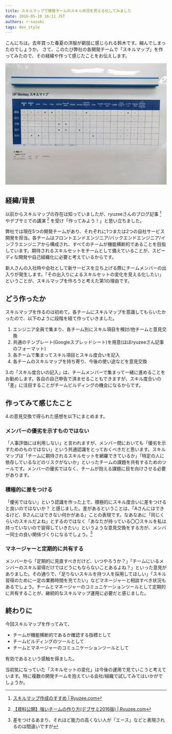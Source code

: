 ```yaml
---
title: スキルマップで開発チームのスキル状況を見える化してみました
date: 2016-05-10 16:11 JST
authors: r-suzuki
tags: dev_style
---
```


こんにちは。去年買った春夏の洋服が窮屈に感じられる鈴木です。縮んでしまったのでしょうか。
さて、このたび弊社の各開発チームで「スキルマップ」を作ってみたので、その経緯や作って感じたことをお伝えします。

![スキルマップ](/images/2016/05/skillmap_sample.jpg)

<!--more-->

## 経緯/背景

以前からスキルマップの存在は知っていましたが、ryuzeeさんのブログ記事 [^1] やデブサミでの講演 [^2] を受け「作ってみよう！」と思い立ちました。

弊社では現在5つの開発チームがあり、それぞれに1つまたは2つの自社サービス開発を担当。各チームはフロントエンドエンジニア/バックエンドエンジニア/インフラエンジニアから構成され、すべてのチームが機能横断的であることを目指しています。期待されるスキルセットをチームとして備えていることが、スピーディな開発や自己組織化に必要と考えているからです。

新人さんの入社時や会社として新サービスを立ち上げる際にチームメンバーの出入りが発生します。「その出入りによるスキルセットの変化を見える化したい」ということが、スキルマップを作ろうと考えた第1の理由です。

## どう作ったか

スキルマップを作るのは初めて。各チームにスキルマップを意識してもらいたかったので、以下のように段階を経て作っていきました。

1. エンジニア全員で集まり、各チーム別にスキル項目を検討/他チームと意見交換
2. 共通のテンプレート(Googleスプレッドシート)を用意(ほぼryuzeeさん記事のフォーマット)
3. 各チームで集まってスキル項目とスキル度合いを記入
4. 各チームのスキルマップを持ち寄り、今後の使い途などを意見交換

3.の「スキル度合いの記入」は、チームメンバーで集まって一緒に進めることをお勧めします。各自の自己申告で済ませることもできますが、スキル度合いの「差」に注目することがチームビルディングの機会になるからです。

## 作ってみて感じたこと

4.の意見交換で得られた感想を以下にまとめます。

### メンバーの優劣を示すものではない

「人事評価には利用しない」と言われますが、メンバー間においても「優劣を示すためのものではない」という共通認識をとっておくべきだと思います。スキルマップは「チームに期待されるスキルセットを網羅できているか」「特定の人に依存しているなどのリスクがないか」といったチームの課題を共有するためのツールです。メンバーの優劣ではなく、チームが抱える課題に目を向けさせる必要があります。

### 積極的に差をつける

「優劣ではない」という認識を作った上で、積極的にスキル度合いに差をつけると良いのではないか？ と感じました。差があるということは、「Aさんにはできるけど、Bさんにはできない何かがある」ことの表現です。なあなあに「同じくらいのスキルだよね」とするのではなく「あなたが持っている〇〇スキルを私は持っていないので習得していきたい」というような意見交換をする方が、メンバー同士の良い関係づくりになるでしょう。[^3]

### マネージャーと定期的に共有する

メンバーから「定期的に見直すべきだけど、いつやろうか？」「チームにいるメンバーのスキル習得だけではどうにもならないことあるよね？」といった意見がありました。その通りで、「足りないスキルを持つ人を採用してほしい」「スキル習得のために一定の業務時間を充てたい」などマネージャーと相談すべき状況もあるでしょう。チームとマネージャーのコミュニケーションツールとして定期的に共有することが、継続的なスキルマップ運用に必要だと感じました。

## 終わりに

今回スキルマップを作ってみて、

* チームが機能横断的であるか確認する指標として
* チームビルディングのツールとして
* チームとマネージャーのコミュニケーションツールとして

有効であるという感触を得ました。

当初気になっていた「スキルセットの変化」は今後の運用で見ていこうと考えています。特に複数の開発チームを抱えている会社/組織で試してみてはいかがでしょうか。

[^1]: [スキルマップ作成のすすめ | Ryuzee.com](http://www.ryuzee.com/contents/blog/7065)
[^2]: [【資料公開】強いチームの作り方(デブサミ2016版) | Ryuzee.com](http://www.ryuzee.com/contents/blog/7078)
[^3]: 差をつけるあまり、それほど能力の高くない人が「エース」などと表現されるのは間違いですが
